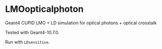 # LMOopticalphoton
Geant4 CUPID LMO + LD simulation for optical photons + optical crosstalk


Tested with Geant4-10.7.0. 

Run with `LDsensitive`. 
